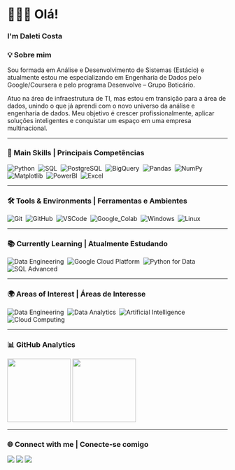 # 👩🏻‍💻  Olá!  
### I'm Daleti Costa  



### 💡 Sobre mim

<p>
Sou formada em Análise e Desenvolvimento de Sistemas (Estácio) e atualmente estou me especializando em Engenharia de Dados pelo Google/Coursera e pelo programa Desenvolve – Grupo Boticário.
</p>
<p>
Atuo na área de infraestrutura de TI, mas estou em transição para a área de dados, unindo o que já aprendi com o novo universo da análise e engenharia de dados.  
Meu objetivo é crescer profissionalmente, aplicar soluções inteligentes e conquistar um espaço em uma empresa multinacional.
</p>

---

### 🧠 Main Skills | Principais Competências

![Python](https://img.shields.io/badge/Python-094782?style=for-the-badge&logo=python&logoColor=white)&nbsp;
![SQL](https://img.shields.io/badge/SQL-CC2927?style=for-the-badge&logo=microsoft-sql-server&logoColor=white)&nbsp;
![PostgreSQL](https://img.shields.io/badge/PostgreSQL-336791?style=for-the-badge&logo=postgresql&logoColor=white)&nbsp;
![BigQuery](https://img.shields.io/badge/Google_BigQuery-033E8D?style=for-the-badge&logo=google-cloud&logoColor=white)&nbsp;
![Pandas](https://img.shields.io/badge/Pandas-150458?style=for-the-badge&logo=pandas&logoColor=white)&nbsp;
![NumPy](https://img.shields.io/badge/Numpy-013243?style=for-the-badge&logo=numpy&logoColor=white)&nbsp;
![Matplotlib](https://img.shields.io/badge/Matplotlib-005C9C?style=for-the-badge&logo=plotly&logoColor=white)&nbsp;
![PowerBI](https://img.shields.io/badge/Power_BI-F2C811?style=for-the-badge&logo=powerbi&logoColor=black)&nbsp;
![Excel](https://img.shields.io/badge/Excel-217346?style=for-the-badge&logo=microsoft-excel&logoColor=white)&nbsp;

---

### 🛠️ Tools & Environments | Ferramentas e Ambientes

![Git](https://img.shields.io/badge/Git-F05032?style=for-the-badge&logo=git&logoColor=white)&nbsp;
![GitHub](https://img.shields.io/badge/GitHub-181717?style=for-the-badge&logo=github&logoColor=white)&nbsp;
![VSCode](https://img.shields.io/badge/VS_Code-007ACC?style=for-the-badge&logo=visual-studio-code&logoColor=white)&nbsp;
![Google_Colab](https://img.shields.io/badge/Google_Colab-F9AB00?style=for-the-badge&logo=googlecolab&logoColor=black)&nbsp;
![Windows](https://img.shields.io/badge/Windows-00ADEF?style=for-the-badge&logo=windows&logoColor=white)&nbsp;
![Linux](https://img.shields.io/badge/Linux-FCC624?style=for-the-badge&logo=linux&logoColor=black)&nbsp;

---

### 📚 Currently Learning | Atualmente Estudando

![Data Engineering](https://img.shields.io/badge/Data_Engineering-3498DB?style=for-the-badge&logo=google-cloud&logoColor=white)&nbsp;
![Google Cloud Platform](https://img.shields.io/badge/Google_Cloud-4285F4?style=for-the-badge&logo=google-cloud&logoColor=white)&nbsp;
![Python for Data](https://img.shields.io/badge/Python_for_Data-3776AB?style=for-the-badge&logo=python&logoColor=white)&nbsp;
![SQL Advanced](https://img.shields.io/badge/SQL_Advanced-CC2927?style=for-the-badge&logo=microsoft-sql-server&logoColor=white)&nbsp;

---

### 🌍 Areas of Interest | Áreas de Interesse

![Data Engineering](https://img.shields.io/badge/Data_Engineering-1E8449?style=for-the-badge&logo=data&logoColor=white)&nbsp;
![Data Analytics](https://img.shields.io/badge/Data_Analytics-2E86C1?style=for-the-badge&logo=databricks&logoColor=white)&nbsp;
![Artificial Intelligence](https://img.shields.io/badge/AI_and_ML-884EA0?style=for-the-badge&logo=tensorflow&logoColor=white)&nbsp;
![Cloud Computing](https://img.shields.io/badge/Cloud_Computing-2471A3?style=for-the-badge&logo=google-cloud&logoColor=white)&nbsp;

---

### 📊 GitHub Analytics

<p align="left">
  <img height="145em" src="https://github-readme-stats.vercel.app/api?username=daleticosta&show_icons=true&theme=tokyonight"/>
  <img height="145em" src="https://github-readme-stats.vercel.app/api/top-langs/?username=daleticosta&layout=compact&theme=tokyonight"/>
</p>

---

### 🌐 Connect with me | Conecte-se comigo

<a href="https://https://www.linkedin.com/in/daleticatarinacostarosa/"><img src="https://img.shields.io/badge/-LinkedIn-0077B5?style=for-the-badge&logo=linkedin&logoColor=white"/></a>
<a href="mailto:daleticatainacosta@gmail.com"><img src="https://img.shields.io/badge/-Gmail-EA4335?style=for-the-badge&logo=gmail&logoColor=white"/></a>
<a href="https://https://www.instagram.com/daleticatarina/"><img src="https://img.shields.io/badge/-Instagram-E4405F?style=for-the-badge&logo=instagram&logoColor=white"/></a>
